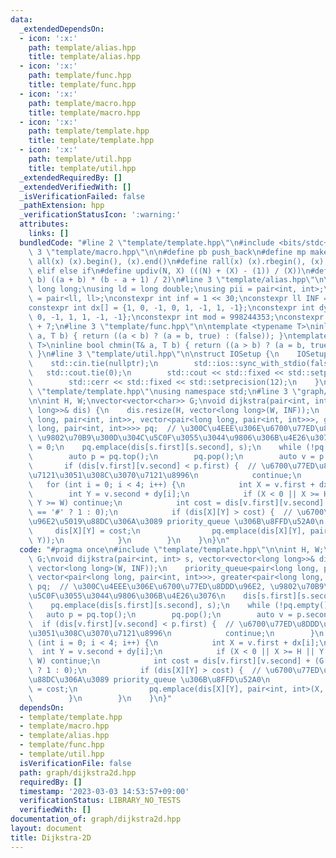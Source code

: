 ```yaml
---
data:
  _extendedDependsOn:
  - icon: ':x:'
    path: template/alias.hpp
    title: template/alias.hpp
  - icon: ':x:'
    path: template/func.hpp
    title: template/func.hpp
  - icon: ':x:'
    path: template/macro.hpp
    title: template/macro.hpp
  - icon: ':x:'
    path: template/template.hpp
    title: template/template.hpp
  - icon: ':x:'
    path: template/util.hpp
    title: template/util.hpp
  _extendedRequiredBy: []
  _extendedVerifiedWith: []
  _isVerificationFailed: false
  _pathExtension: hpp
  _verificationStatusIcon: ':warning:'
  attributes:
    links: []
  bundledCode: "#line 2 \"template/template.hpp\"\n#include <bits/stdc++.h>\n#line\
    \ 3 \"template/macro.hpp\"\n\n#define pb push_back\n#define mp make_pair\n#define\
    \ all(x) (x).begin(), (x).end()\n#define rall(x) (x).rbegin(), (x).rend()\n#define\
    \ elif else if\n#define updiv(N, X) (((N) + (X) - (1)) / (X))\n#define sigma(a,\
    \ b) ((a + b) * (b - a + 1) / 2)\n#line 3 \"template/alias.hpp\"\n\nusing ll =\
    \ long long;\nusing ld = long double;\nusing pii = pair<int, int>;\nusing pll\
    \ = pair<ll, ll>;\nconstexpr int inf = 1 << 30;\nconstexpr ll INF = 1LL << 60;\n\
    constexpr int dx[] = {1, 0, -1, 0, 1, -1, 1, -1};\nconstexpr int dy[] = {0, 1,\
    \ 0, -1, 1, 1, -1, -1};\nconstexpr int mod = 998244353;\nconstexpr int MOD = 1e9\
    \ + 7;\n#line 3 \"template/func.hpp\"\n\ntemplate <typename T>\ninline bool chmax(T&\
    \ a, T b) { return ((a < b) ? (a = b, true) : (false)); }\ntemplate <typename\
    \ T>\ninline bool chmin(T& a, T b) { return ((a > b) ? (a = b, true) : (false));\
    \ }\n#line 3 \"template/util.hpp\"\n\nstruct IOSetup {\n    IOSetup() {\n    \
    \    std::cin.tie(nullptr);\n        std::ios::sync_with_stdio(false);\n     \
    \   std::cout.tie(0);\n        std::cout << std::fixed << std::setprecision(12);\n\
    \        std::cerr << std::fixed << std::setprecision(12);\n    }\n};\n#line 7\
    \ \"template/template.hpp\"\nusing namespace std;\n#line 3 \"graph/dijkstra2d.hpp\"\
    \n\nint H, W;\nvector<vector<char>> G;\nvoid dijkstra(pair<int, int> s, vector<vector<long\
    \ long>>& dis) {\n    dis.resize(H, vector<long long>(W, INF));\n    priority_queue<pair<long\
    \ long, pair<int, int>>, vector<pair<long long, pair<int, int>>>, greater<pair<long\
    \ long, pair<int, int>>>> pq;  // \u300C\u4EEE\u306E\u6700\u77ED\u8DDD\u96E2,\
    \ \u9802\u70B9\u300D\u304C\u5C0F\u3055\u3044\u9806\u306B\u4E26\u3076\n    dis[s.first][s.second]\
    \ = 0;\n    pq.emplace(dis[s.first][s.second], s);\n    while (!pq.empty()) {\n\
    \        auto p = pq.top();\n        pq.pop();\n        auto v = p.second;\n \
    \       if (dis[v.first][v.second] < p.first) {  // \u6700\u77ED\u8DDD\u96E2\u3067\
    \u7121\u3051\u308C\u3070\u7121\u8996\n            continue;\n        }\n     \
    \   for (int i = 0; i < 4; i++) {\n            int X = v.first + dx[i];\n    \
    \        int Y = v.second + dy[i];\n            if (X < 0 || X >= H || Y < 0 ||\
    \ Y >= W) continue;\n            int cost = dis[v.first][v.second] + (G[X][Y]\
    \ == '#' ? 1 : 0);\n            if (dis[X][Y] > cost) {  // \u6700\u77ED\u8DDD\
    \u96E2\u5019\u88DC\u306A\u3089 priority_queue \u306B\u8FFD\u52A0\n           \
    \     dis[X][Y] = cost;\n                pq.emplace(dis[X][Y], pair<int, int>(X,\
    \ Y));\n            }\n        }\n    }\n}\n"
  code: "#pragma once\n#include \"template/template.hpp\"\n\nint H, W;\nvector<vector<char>>\
    \ G;\nvoid dijkstra(pair<int, int> s, vector<vector<long long>>& dis) {\n    dis.resize(H,\
    \ vector<long long>(W, INF));\n    priority_queue<pair<long long, pair<int, int>>,\
    \ vector<pair<long long, pair<int, int>>>, greater<pair<long long, pair<int, int>>>>\
    \ pq;  // \u300C\u4EEE\u306E\u6700\u77ED\u8DDD\u96E2, \u9802\u70B9\u300D\u304C\
    \u5C0F\u3055\u3044\u9806\u306B\u4E26\u3076\n    dis[s.first][s.second] = 0;\n\
    \    pq.emplace(dis[s.first][s.second], s);\n    while (!pq.empty()) {\n     \
    \   auto p = pq.top();\n        pq.pop();\n        auto v = p.second;\n      \
    \  if (dis[v.first][v.second] < p.first) {  // \u6700\u77ED\u8DDD\u96E2\u3067\u7121\
    \u3051\u308C\u3070\u7121\u8996\n            continue;\n        }\n        for\
    \ (int i = 0; i < 4; i++) {\n            int X = v.first + dx[i];\n          \
    \  int Y = v.second + dy[i];\n            if (X < 0 || X >= H || Y < 0 || Y >=\
    \ W) continue;\n            int cost = dis[v.first][v.second] + (G[X][Y] == '#'\
    \ ? 1 : 0);\n            if (dis[X][Y] > cost) {  // \u6700\u77ED\u8DDD\u96E2\u5019\
    \u88DC\u306A\u3089 priority_queue \u306B\u8FFD\u52A0\n                dis[X][Y]\
    \ = cost;\n                pq.emplace(dis[X][Y], pair<int, int>(X, Y));\n    \
    \        }\n        }\n    }\n}"
  dependsOn:
  - template/template.hpp
  - template/macro.hpp
  - template/alias.hpp
  - template/func.hpp
  - template/util.hpp
  isVerificationFile: false
  path: graph/dijkstra2d.hpp
  requiredBy: []
  timestamp: '2023-03-03 14:53:57+09:00'
  verificationStatus: LIBRARY_NO_TESTS
  verifiedWith: []
documentation_of: graph/dijkstra2d.hpp
layout: document
title: Dijkstra-2D
---
```

